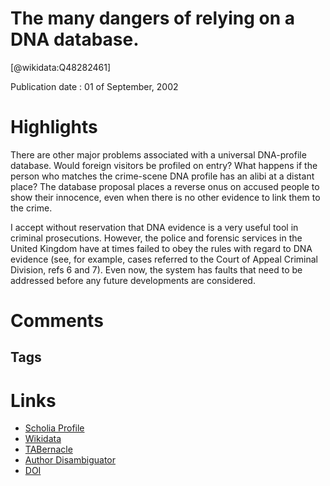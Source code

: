 
The many dangers of relying on a DNA database.
==============================================
  
  [@wikidata:Q48282461]  
  
Publication date : 01 of September, 2002  

# Highlights

There are other major problems associated with a universal DNA-profile database. Would foreign visitors be profiled on entry? What happens if the person who matches the crime-scene DNA profile has an alibi at a distant place? The database proposal places a reverse onus on accused people to show their innocence, even when there is no other evidence to link them to the crime. 

I accept without reservation that DNA evidence is a very useful tool in criminal prosecutions. However, the police and forensic services in the United Kingdom have at times failed to obey the rules with regard to DNA evidence (see, for example, cases referred to the Court of Appeal Criminal Division, refs 6 and 7). Even now, the system has faults that need to be addressed before any future developments are considered.
# Comments

## Tags

# Links
  
 * [Scholia Profile](https://scholia.toolforge.org/work/Q48282461)  
 * [Wikidata](https://www.wikidata.org/wiki/Q48282461)  
 * [TABernacle](https://tabernacle.toolforge.org/?#/tab/manual/Q48282461/P921%3BP4510)  
 * [Author Disambiguator](https://author-disambiguator.toolforge.org/work_item_oauth.php?id=Q48282461&batch_id=&match=1&author_list_id=&doit=Get+author+links+for+work)  
 * [DOI](https://doi.org/10.1038/419247A)  
